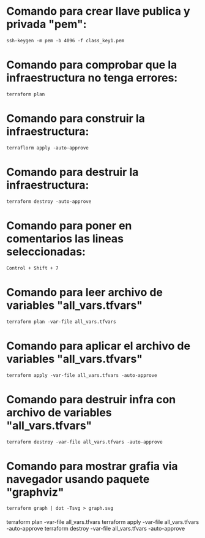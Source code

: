 # Comando para crear llave publica y privada "pem":
    ssh-keygen -m pem -b 4096 -f class_key1.pem

# Comando para comprobar que la infraestructura no tenga errores:
    terraform plan

# Comando para construir la infraestructura:
    terraflorm apply -auto-approve

# Comando para destruir la infraestructura:
    terraform destroy -auto-approve

# Comando para poner en comentarios las lineas seleccionadas:
    Control + Shift + 7

# Comando para leer archivo de variables "all_vars.tfvars"
    terraform plan -var-file all_vars.tfvars

# Comando para aplicar el archivo de variables "all_vars.tfvars"
    terraform apply -var-file all_vars.tfvars -auto-approve

# Comando para destruir infra con archivo de variables "all_vars.tfvars"
    terraform destroy -var-file all_vars.tfvars -auto-approve

# Comando para mostrar grafia via navegador usando paquete "graphviz"
    terraform graph | dot -Tsvg > graph.svg

####
terraform plan -var-file all_vars.tfvars
terraform apply -var-file all_vars.tfvars -auto-approve
terraform destroy -var-file all_vars.tfvars -auto-approve

